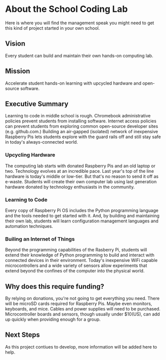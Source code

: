 # About the School Coding Lab
Here is where you will find the management speak you might need to get this kind of project started in your own school.

## Vision
Every student can build and maintain their own hands-on computing lab.

## Mission
Accelerate student hands-on learning with upcycled hardware and open-source software.

## Executive Summary
Learning to code in middle school is rough. Chromebook administrative policies prevent students from installing software. Internet access policies can prevent students from exploring common open-source developer sites (e.g. github.com.) Building an air-gapped (isolated) network of inexpensive Raspberry Pis lets students explore with the guard rails off and still stay safe in today's always-connected world.

### Upcycling Hardware
The computing lab starts with donated Raspberry Pis and an old laptop or two. Technology evolves at an incredible pace. Last year's top of the line hardware is today's middle or low-tier. But that's no reason to send it off as e-waste. Students will create their own computer lab using last generation hardware donated by technology enthusiasts in the community.

### Learning to Code
Every copy of Raspberry Pi OS includes the Python programming language and the tools needed to get started with it. And, by building and maintaining their own lab, students will learn configuration management languages and automation techniques.

### Builing an Internet of Things
Beyond the programming capabilities of the Rasberry Pi, students will extend their knowledge of Python programming to build and interact with connected devices in their environment. Today's inexpensive WiFi capable microcontrollers and a wide variety of sensors allow experiments that extend beyond the confines of the computer into the physical world.

## Why does this require funding?
By relying on donations, you're not going to get everything you need. There will be microSD cards required for Raspberry Pis. Maybe even monitors, keyboards, and mice. Cables and power supplies will need to be purchased. Microcontroller boards and sensors, though usually under $10(US), can add up quickly when providing enough for a group.

## Next Steps
As this project contiues to develop, more information will be added here to help.

